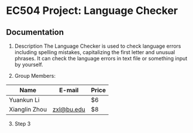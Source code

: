 # EC504 Project: Language Checker
## Documentation
1. Description
The Language Checker is used to check language errors including spelling mistakes, capitalizing the first letter and unusual phrases. It can check the language errors in text file or something input by yourself.

2. Group Members:

| Name          | E-mail     | Price |
| ------------- |------------|-------|
| Yuankun Li    |            | $6    |
| Xianglin Zhou | zxl@bu.edu | $8    |
3. Step 3
